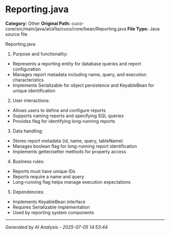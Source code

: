 # Reporting.java

**Category:** Other
**Original Path:** cuco-core/src/main/java/at/a1ta/cuco/core/bean/Reporting.java
**File Type:** Java source file

Reporting.java
1. Purpose and functionality:
- Represents a reporting entity for database queries and report configuration
- Manages report metadata including name, query, and execution characteristics
- Implements Serializable for object persistence and KeyableBean for unique identification

2. User interactions:
- Allows users to define and configure reports
- Supports naming reports and specifying SQL queries
- Provides flag for identifying long-running reports

3. Data handling:
- Stores report metadata (id, name, query, tableName)
- Manages boolean flag for long-running report identification
- Implements getter/setter methods for property access

4. Business rules:
- Reports must have unique IDs
- Reports require a name and query
- Long-running flag helps manage execution expectations

5. Dependencies:
- Implements KeyableBean interface
- Requires Serializable implementation
- Used by reporting system components

---
*Generated by AI Analysis - 2025-07-05 14:53:44*
